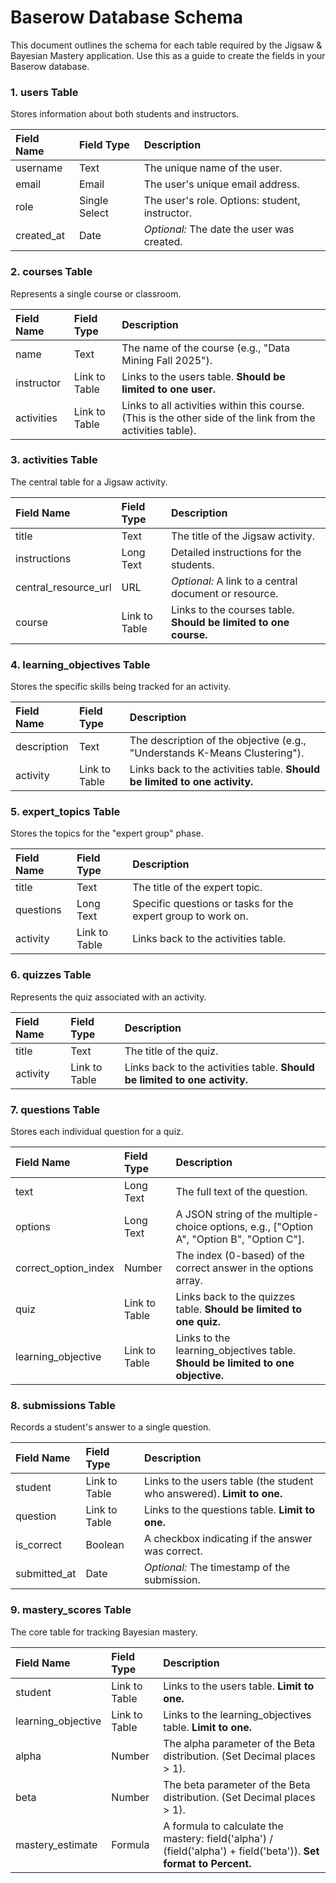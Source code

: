 # **Baserow Database Schema**

This document outlines the schema for each table required by the Jigsaw & Bayesian Mastery application. Use this as a guide to create the fields in your Baserow database.

### **1\.** users **Table**

Stores information about both students and instructors.

| Field Name | Field Type | Description |
| :---- | :---- | :---- |
| username | Text | The unique name of the user. |
| email | Email | The user's unique email address. |
| role | Single Select | The user's role. Options: student, instructor. |
| created\_at | Date | *Optional:* The date the user was created. |

### **2\.** courses **Table**

Represents a single course or classroom.

| Field Name | Field Type | Description |
| :---- | :---- | :---- |
| name | Text | The name of the course (e.g., "Data Mining Fall 2025"). |
| instructor | Link to Table | Links to the users table. **Should be limited to one user.** |
| activities | Link to Table | Links to all activities within this course. (This is the other side of the link from the activities table). |

### **3\.** activities **Table**

The central table for a Jigsaw activity.

| Field Name | Field Type | Description |
| :---- | :---- | :---- |
| title | Text | The title of the Jigsaw activity. |
| instructions | Long Text | Detailed instructions for the students. |
| central\_resource\_url | URL | *Optional:* A link to a central document or resource. |
| course | Link to Table | Links to the courses table. **Should be limited to one course.** |

### **4\.** learning\_objectives **Table**

Stores the specific skills being tracked for an activity.

| Field Name | Field Type | Description |
| :---- | :---- | :---- |
| description | Text | The description of the objective (e.g., "Understands K-Means Clustering"). |
| activity | Link to Table | Links back to the activities table. **Should be limited to one activity.** |

### **5\.** expert\_topics **Table**

Stores the topics for the "expert group" phase.

| Field Name | Field Type | Description |
| :---- | :---- | :---- |
| title | Text | The title of the expert topic. |
| questions | Long Text | Specific questions or tasks for the expert group to work on. |
| activity | Link to Table | Links back to the activities table. |

### **6\.** quizzes **Table**

Represents the quiz associated with an activity.

| Field Name | Field Type | Description |
| :---- | :---- | :---- |
| title | Text | The title of the quiz. |
| activity | Link to Table | Links back to the activities table. **Should be limited to one activity.** |

### **7\.** questions **Table**

Stores each individual question for a quiz.

| Field Name | Field Type | Description |
| :---- | :---- | :---- |
| text | Long Text | The full text of the question. |
| options | Long Text | A JSON string of the multiple-choice options, e.g., \["Option A", "Option B", "Option C"\]. |
| correct\_option\_index | Number | The index (0-based) of the correct answer in the options array. |
| quiz | Link to Table | Links back to the quizzes table. **Should be limited to one quiz.** |
| learning\_objective | Link to Table | Links to the learning\_objectives table. **Should be limited to one objective.** |

### **8\.** submissions **Table**

Records a student's answer to a single question.

| Field Name | Field Type | Description |
| :---- | :---- | :---- |
| student | Link to Table | Links to the users table (the student who answered). **Limit to one.** |
| question | Link to Table | Links to the questions table. **Limit to one.** |
| is\_correct | Boolean | A checkbox indicating if the answer was correct. |
| submitted\_at | Date | *Optional:* The timestamp of the submission. |

### **9\.** mastery\_scores **Table**

The core table for tracking Bayesian mastery.

| Field Name | Field Type | Description |
| :---- | :---- | :---- |
| student | Link to Table | Links to the users table. **Limit to one.** |
| learning\_objective | Link to Table | Links to the learning\_objectives table. **Limit to one.** |
| alpha | Number | The alpha parameter of the Beta distribution. (Set Decimal places \> 1). |
| beta | Number | The beta parameter of the Beta distribution. (Set Decimal places \> 1). |
| mastery\_estimate | Formula | A formula to calculate the mastery: field('alpha') / (field('alpha') \+ field('beta')). **Set format to Percent.** |

